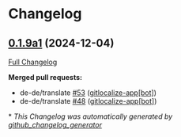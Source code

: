 # Changelog

## [0.1.9a1](https://github.com/OpenVoiceOS/ovos-skill-personal/tree/0.1.9a1) (2024-12-04)

[Full Changelog](https://github.com/OpenVoiceOS/ovos-skill-personal/compare/0.1.8...0.1.9a1)

**Merged pull requests:**

- de-de/translate [\#53](https://github.com/OpenVoiceOS/ovos-skill-personal/pull/53) ([gitlocalize-app[bot]](https://github.com/apps/gitlocalize-app))
- de-de/translate [\#48](https://github.com/OpenVoiceOS/ovos-skill-personal/pull/48) ([gitlocalize-app[bot]](https://github.com/apps/gitlocalize-app))



\* *This Changelog was automatically generated by [github_changelog_generator](https://github.com/github-changelog-generator/github-changelog-generator)*
